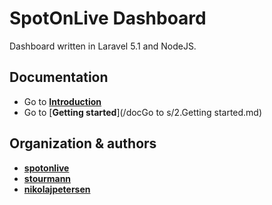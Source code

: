 # SpotOnLive Dashboard

Dashboard written in Laravel 5.1 and NodeJS.

## Documentation

* Go to [**Introduction**](/docs/1.Introduction.md)
* Go to [**Getting started**](/docGo to s/2.Getting started.md)

## Organization & authors
* [**spotonlive**](https://github.com/spotonlive)
* [**stourmann**](https://github.com/stoumann)
* [**nikolajpetersen**](https://github.com/Nikolajpetersen)
